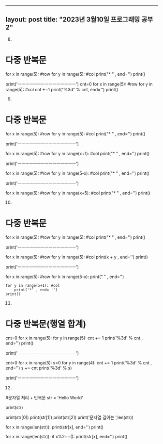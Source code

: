 
---
layout: post
title: "2023년 3월10일 프로그래밍 공부2"
---


8.

#  다중 반복문

for x in range(5): #row
    for y in range(5): #col
        print("* " , end='')
    print()    
        


print('ㅡㅡㅡㅡㅡㅡㅡㅡㅡㅡㅡㅡㅡㅡㅡ')
cnt=0
for x in range(5): #row
    for y in range(5): #col
        cnt +=1
        print("%3d" % cnt, end='')
    print()

9.

#  다중 반복문

for x in range(5): #row
    for y in range(5): #col
        print("* " , end='')
    print()    
        


print('ㅡㅡㅡㅡㅡㅡㅡㅡㅡㅡㅡㅡㅡㅡㅡ')


for x in range(5): #row
    for y in range(x+1): #col
        print("* " , end='')
    print()    

print('ㅡㅡㅡㅡㅡㅡㅡㅡㅡㅡㅡㅡㅡㅡㅡ')


for x in range(5): #row
    for y in range(5-x): #col
        print("* " , end='')
    print()        


print('ㅡㅡㅡㅡㅡㅡㅡㅡㅡㅡㅡㅡㅡㅡㅡ')

for x in range(5): #row
    for y in range(x+5): #col
        print("* " , end='')
    print()        


10.

#  다중 반복문

for x in range(5): #row
    for y in range(5): #col
        print("* " , end='')
    print()    
        

print('ㅡㅡㅡㅡㅡㅡㅡㅡㅡㅡㅡㅡㅡㅡㅡ')



for x in range(5): #row
    for y in range(5): #col
        print(x + y , end='')
    print() 


print('ㅡㅡㅡㅡㅡㅡㅡㅡㅡㅡㅡㅡㅡㅡㅡ')

for x in range(5): #row
    for k in range(5-x): 
        print(" " , end='')

    for y in range(x+1): #col
        print('*' , end= '')    
    print()

11.

#  다중 반복문(행열 합계)


cnt=0
for x in range(5):
    for y in range(5):
        cnt += 1
        print('%3d' % cnt , end='')
    print()


    
print('ㅡㅡㅡㅡㅡㅡㅡㅡㅡㅡㅡㅡㅡㅡㅡ')    


cnt=0
for x in range(5):
    s=0
    for y in range(4):
        cnt += 1
        print('%3d' % cnt , end='')
        s += cnt
    print('%3d' % s)

    
print('ㅡㅡㅡㅡㅡㅡㅡㅡㅡㅡㅡㅡㅡㅡㅡ')

12.

#문자열 처리 + 반복문
str = 'Hello World'

print(str)


print(str[0])
print(str[1])
print(str[2])
print('문자열 길이는 ',len(str))

for x in range(len(str)):
    print(str[x], end='')
print()



for x in range(len(str)):
    if x%2==():
       print(str[x], end='')
print()

